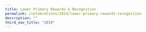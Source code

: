 ```yaml
---
title: Lower Primary Rewards & Recognition
permalink: /celebrations/2019/lower-primary-rewards-recognition
description: ""
third_nav_title: "2019"
---
```

